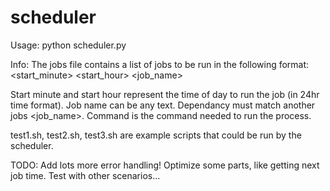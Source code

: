scheduler
=========

Usage: python scheduler.py

Info:
  The jobs file contains a list of jobs to be run in the following format:
    <start_minute> <start_hour> <job_name> <dependancy> <command>
    
  Start minute and start hour represent the time of day to run the job (in 24hr time format).
  Job name can be any text.
  Dependancy must match another jobs <job_name>.
  Command is the command needed to run the process.
  
  
  test1.sh, test2.sh, test3.sh are example scripts that could be run by the scheduler.
  
  
TODO:
  Add lots more error handling!
  Optimize some parts, like getting next job time.
  Test with other scenarios...
